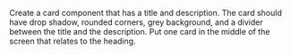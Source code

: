 Create a card component that has a title and description. The card should have drop shadow, rounded corners, grey background, and a divider between the title and the description. Put one card in the middle of the screen that relates to the heading.
